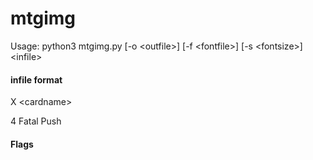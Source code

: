 # mtgimg
Usage: python3 mtgimg.py [-o \<outfile\>] [-f \<fontfile\>] [-s \<fontsize\>] \<infile\>

#### infile format
X \<cardname\>

4 Fatal Push

#### Flags

